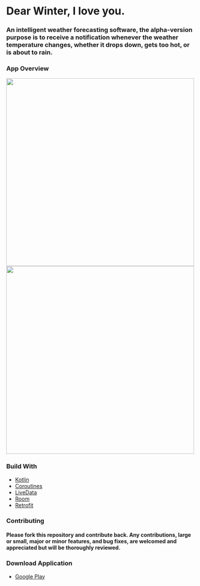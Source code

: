 # Dear Winter, I love you.
### An intelligent weather forecasting software, the alpha-version purpose is to receive a notification whenever the weather temperature changes, whether it drops down, gets too hot, or is about to rain.


### App Overview
<div>
<img src="https://user-images.githubusercontent.com/101206928/215918443-8f5e2f68-7b96-4690-937e-46f6e2caa1d2.png" width=500>
<img src="https://user-images.githubusercontent.com/101206928/215918451-2df047dd-08c1-4a01-8370-c7391d9e0662.png" width=500>
</div>

### Build With
*  [Kotlin](https://kotlinlang.org/) 
*  [Coroutines](https://developer.android.com/kotlin/coroutines)
*  [LiveData](https://developer.android.com/topic/libraries/architecture/livedata/)
*  [Room](https://developer.android.com/jetpack/androidx/releases/room)
*  [Retrofit](https://square.github.io/retrofit/)


### Contributing
#### Please fork this repository and contribute back. Any contributions, large or small, major or minor features, and bug fixes, are welcomed and appreciated but will be thoroughly reviewed.


### Download Application
*  [Google Play](https://play.google.com/store/apps/details?id=sparespark.forecast) 
